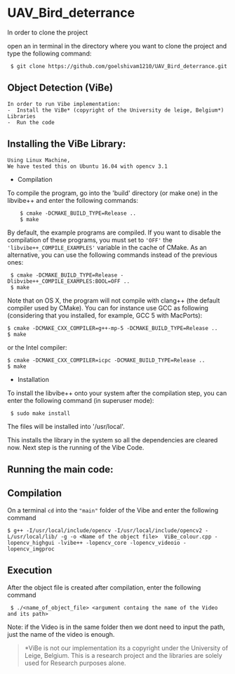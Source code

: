 # UAV_Bird_deterrance

In order to clone the project

open an in terminal in the directory where you want to clone the project and type the following command:
```
 $ git clone https://github.com/goelshivam1210/UAV_Bird_deterrance.git
```
  Object Detection (ViBe)
  -----

    In order to run Vibe implementation:
    -  Install the ViBe* (copyright of the University de leige, Belgium*) Libraries
    -  Run the code

   Installing the ViBe Library:
  ------
    Using Linux Machine,
    We have tested this on Ubuntu 16.04 with opencv 3.1

    
  * Compilation
  
  To compile the program, go into the 'build' directory (or make one) in the libvibe++ and enter the following
  commands:
```
    $ cmake -DCMAKE_BUILD_TYPE=Release ..
    $ make
```
  By default, the example programs are compiled. If you want to disable the
compilation of these programs, you must set to `'OFF'` the
`'libvibe++_COMPILE_EXAMPLES'` variable in the cache of CMake. As an alternative,
you can use the following commands instead of the previous ones:
```
 $ cmake -DCMAKE_BUILD_TYPE=Release -Dlibvibe++_COMPILE_EXAMPLES:BOOL=OFF ..
 $ make
```
Note that on OS X, the program will not compile with clang++ (the default
compiler used by CMake). You can for instance use GCC as following (considering
that you installed, for example, GCC 5 with MacPorts):
```
$ cmake -DCMAKE_CXX_COMPILER=g++-mp-5 -DCMAKE_BUILD_TYPE=Release ..
$ make
```
or the Intel compiler:
```
$ cmake -DCMAKE_CXX_COMPILER=icpc -DCMAKE_BUILD_TYPE=Release ..
$ make
```
 * Installation
  
To install the libvibe++ onto your system after the compilation step, you can
enter the following command (in superuser mode):
```
 $ sudo make install
```
The files will be installed into '/usr/local'.

This installs the library in the system so all the dependencies are cleared now.
Next step is the running of the Vibe Code.

Running the main code:
--------------
  Compilation
  ------
  
On a terminal `cd` into the `"main"` folder of the Vibe and enter the following command
```
$ g++ -I/usr/local/include/opencv -I/usr/local/include/opencv2 -L/usr/local/lib/ -g -o <Name of the object file>  ViBe_colour.cpp -lopencv_highgui -lvibe++ -lopencv_core -lopencv_videoio -lopencv_imgproc
```
Execution
----
After the object file is created after compilation, enter the following command
```
 $ ./<name_of_object_file> <argument containg the name of the Video and its path>
```
Note: if the Video is in the same folder then we dont need to input the path, just the name of the video is enough.






  > *ViBe is not our implementation its a copyright under the University of Leige, Belgium. This is a research project and the libraries are solely used for Research purposes alone.
